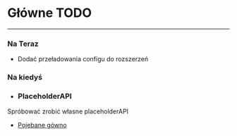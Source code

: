 # Główne TODO

----

### Na Teraz
- Dodać przeładowania configu do rozszerzeń 



### Na kiedyś 
* <h3>PlaceholderAPI</h3>
Spróbować zrobić własne placeholderAPI<br>
  - <u>Pojebane gówno</u> 

